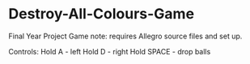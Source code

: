 Destroy-All-Colours-Game
========================

Final Year Project Game
note: requires Allegro source files and set up.

Controls:
Hold A - left
Hold D - right
Hold SPACE - drop balls
